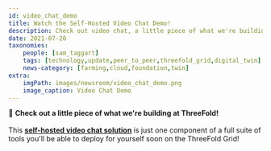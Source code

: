 ```yaml
---
id: video_chat_demo
title: Watch the Self-Hosted Video Chat Demo!
description: Check out video chat, a little piece of what we're building at ThreeFold!
date: 2021-07-20
taxonomies:
    people: [sam_taggart]
    tags: [technology,update,peer_to_peer,threefold_grid,digital_twin]
    news-category: [farming,cloud,foundation,twin]
extra:
    imgPath: images/newsroom/video_chat_demo.png
    image_caption: Video Chat Demo
---
```


👀 **Check out a little piece of what we're building at ThreeFold!**
<br/>
<br/>
This **[self-hosted video chat solution](https://youtu.be/VlxLHxEL1WI)** is just one component of a full suite of tools you'll be able to deploy for yourself soon on the ThreeFold Grid!
